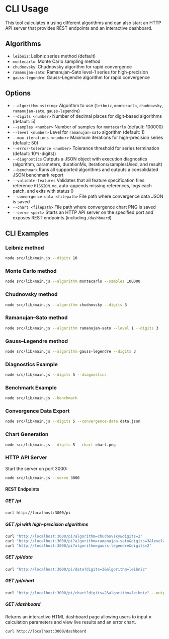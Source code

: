 # CLI Usage

This tool calculates π using different algorithms and can also start an HTTP API server that provides REST endpoints and an interactive dashboard.

## Algorithms

- `leibniz`: Leibniz series method (default)
- `montecarlo`: Monte Carlo sampling method
- `chudnovsky`: Chudnovsky algorithm for rapid convergence
- `ramanujan-sato`: Ramanujan–Sato level-1 series for high-precision
- `gauss-legendre`: Gauss–Legendre algorithm for rapid convergence

## Options

- `--algorithm <string>`  Algorithm to use (`leibniz`, `montecarlo`, `chudnovsky`, `ramanujan-sato`, `gauss-legendre`)
- `--digits <number>`     Number of decimal places for digit-based algorithms (default: 5)
- `--samples <number>`    Number of samples for `montecarlo` (default: 100000)
- `--level <number>`      Level for `ramanujan-sato` algorithm (default: 1)
- `--max-iterations <number>`  Maximum iterations for high-precision series (default: 50)
- `--error-tolerance <number>` Tolerance threshold for series termination (default: 10^(-digits))
- `--diagnostics`         Outputs a JSON object with execution diagnostics (algorithm, parameters, durationMs, iterations/samplesUsed, and result)
- `--benchmark`           Runs all supported algorithms and outputs a consolidated JSON benchmark report
- `--validate-features`   Validates that all feature specification files reference `MISSION.md`, auto-appends missing references, logs each patch, and exits with status 0
- `--convergence-data <filepath>`  File path where convergence data JSON is saved
- `--chart <filepath>`     File path where convergence chart PNG is saved
- `--serve <port>`         Starts an HTTP API server on the specified port and exposes REST endpoints (including `/dashboard`)

## CLI Examples

### Leibniz method

```bash
node src/lib/main.js --digits 10
```

### Monte Carlo method

```bash
node src/lib/main.js --algorithm montecarlo --samples 100000
```

### Chudnovsky method

```bash
node src/lib/main.js --algorithm chudnovsky --digits 3
```

### Ramanujan–Sato method

```bash
node src/lib/main.js --algorithm ramanujan-sato --level 1 --digits 3
```

### Gauss–Legendre method

```bash
node src/lib/main.js --algorithm gauss-legendre --digits 3
```

### Diagnostics Example

```bash
node src/lib/main.js --digits 5 --diagnostics
``` 

### Benchmark Example

```bash
node src/lib/main.js --benchmark
```

### Convergence Data Export

```bash
node src/lib/main.js --digits 5 --convergence-data data.json
```

### Chart Generation

```bash
node src/lib/main.js --digits 5 --chart chart.png
```

### HTTP API Server

Start the server on port 3000:

```bash
node src/lib/main.js --serve 3000
```

#### REST Endpoints

##### GET /pi

```bash
curl http://localhost:3000/pi
```

##### GET /pi with high-precision algorithms

```bash
curl "http://localhost:3000/pi?algorithm=chudnovsky&digits=2"
curl "http://localhost:3000/pi?algorithm=ramanujan-sato&digits=3&level=1&diagnostics=true"
curl "http://localhost:3000/pi?algorithm=gauss-legendre&digits=2"
```

##### GET /pi/data

```bash
curl "http://localhost:3000/pi/data?digits=2&algorithm=leibniz"
```

##### GET /pi/chart

```bash
curl "http://localhost:3000/pi/chart?digits=2&algorithm=leibniz" --output chart.png
```

##### GET /dashboard

Returns an interactive HTML dashboard page allowing users to input π calculation parameters and view live results and an error chart.

```bash
curl http://localhost:3000/dashboard
```